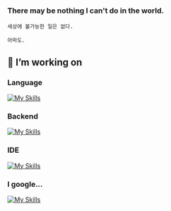 <!-- [![Tuna0917's github stats](https://github-readme-stats.vercel.app/api?username=Tuna0917&theme=dark)](https://github.com/anuraghazra/github-readme-stats) -->
### There may be nothing I can't do in the world.
```
세상에 불가능한 일은 없다.

아마도.
```

## 🔭 I’m working on
### Language
<!-- [![Use Languages](https://github-readme-stats.vercel.app/api/top-langs/?username=Tuna0917&layout=compact&theme=dark)](https://github.com/anuraghazra/github-readme-stats)   -->
[![My Skills](https://skillicons.dev/icons?i=js,ts,py)](https://skillicons.dev)

### Backend
[![My Skills](https://skillicons.dev/icons?i=aws,nodejs,mysql,dynamodb,redis,firebase)](https://skillicons.dev)

### IDE
[![My Skills](https://skillicons.dev/icons?i=vscode,idea,postman)](https://skillicons.dev)

### I google...
[![My Skills](https://skillicons.dev/icons?i=stackoverflow)](https://skillicons.dev)

<!-- 
## 🌱 I want to use
[![My Skills](https://skillicons.dev/icons?i=kubernetes,docker,graphql,prisma)](https://skillicons.dev) 
-->

<!--
**Tuna0917/Tuna0917** is a ✨ _special_ ✨ repository because its `README.md` (this file) appears on your GitHub profile.

Here are some ideas to get you started:

- 🔭 I’m currently working on ...
- 🌱 I’m currently learning ...
- 👯 I’m looking to collaborate on ...
- 🤔 I’m looking for help with ...
- 💬 Ask me about ...
- 📫 How to reach me: ...
- 😄 Pronouns: ...
- ⚡ Fun fact: ...
-->
